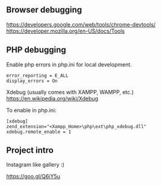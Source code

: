 ## Browser debugging

https://developers.google.com/web/tools/chrome-devtools/
https://developer.mozilla.org/en-US/docs/Tools

## PHP debugging

Enable php errors in php.ini for local development.
```
error_reporting = E_ALL
display_errors = On
```

Xdebug (usually comes with XAMPP, WAMPP, etc.)  
https://en.wikipedia.org/wiki/Xdebug

To enable in php.ini:
```
[xdebug]
zend_extension="<Xampp_Home>\php\ext\php_xdebug.dll"
xdebug.remote_enable = 1
```

## Project intro

Instagram like gallery :)

https://goo.gl/Q6iY5u


